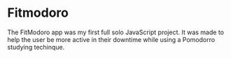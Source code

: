 # Fitmodoro
The FitModoro app was my first full solo JavaScript project. It was made to help the user be more active in their downtime while using a Pomodorro studying techinque.
